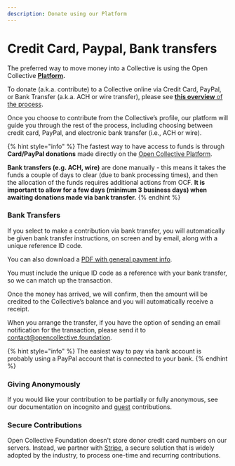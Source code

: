 ```yaml
---
description: Donate using our Platform
---
```


# Credit Card, Paypal, Bank transfers

The preferred way to move money into a Collective is using the Open Collective [**Platform**](https://docs.opencollective.foundation/what-we-offer/online-platform)**.**&#x20;

To donate (a.k.a. contribute) to a Collective online via Credit Card, PayPal, or Bank Transfer (a.k.a. ACH or wire transfer), please see [**this overview** of the process](https://docs.opencollective.com/help/financial-contributors/payments).

Once you choose to contribute from the Collective’s profile, our platform will guide you through the rest of the process, including choosing between credit card, PayPal, and electronic bank transfer (i.e., ACH or wire).

{% hint style="info" %}
The fastest way to have access to funds is through **Card/PayPal donations** made directly on the [Open Collective Platform](../../what-we-offer/online-platform.md).

**Bank transfers (e.g. ACH, wire)** are done manually - this means it takes the funds a couple of days to clear (due to bank processing times), and then the allocation of the funds requires additional actions from OCF. **It is important to allow for a few days (minimum 3 business days) when awaiting donations made via bank transfer.**
{% endhint %}

### **Bank Transfers**

If you select to make a contribution via bank transfer, you will automatically be given bank transfer instructions, on screen and by email, along with a unique reference ID code.

You can also download a [PDF with general payment info](../../about/official-information-and-documents.md#financial-information).

You must include the unique ID code as a reference with your bank transfer, so we can match up the transaction.

Once the money has arrived, we will confirm, then the amount will be credited to the Collective’s balance and you will automatically receive a receipt.‌

When you arrange the transfer, if you have the option of sending an email notification for the transaction, please send it to [contact@opencollective.foundation](mailto:contact@opencollective.foundation).

{% hint style="info" %}
The easiest way to pay via bank account is probably using a PayPal account that is connected to your bank.
{% endhint %}

### **Giving Anonymously**

If you would like your contribution to be partially or fully anonymous, see our documentation on incognito and [guest](https://docs.opencollective.com/help/financial-contributors/guest-contributions) contributions.

### **Secure Contributions**

Open Collective Foundation doesn't store donor credit card numbers on our servers. Instead, we partner with [Stripe](https://stripe.com/docs/security/stripe), a secure solution that is widely adopted by the industry, to process one-time and recurring contributions.

